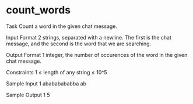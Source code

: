 # count_words

Task
Count a word in the given chat message.

Input Format
2 strings, separated with a newline. The first is the chat message, and the second is the word that we are searching.

Output Format
1 integer, the number of occurences of the word in the given chat message.

Constraints
1 ≤ length of any string ≤ 10^5

Sample Input 1
abababababba
ab

Sample Output 1
5
